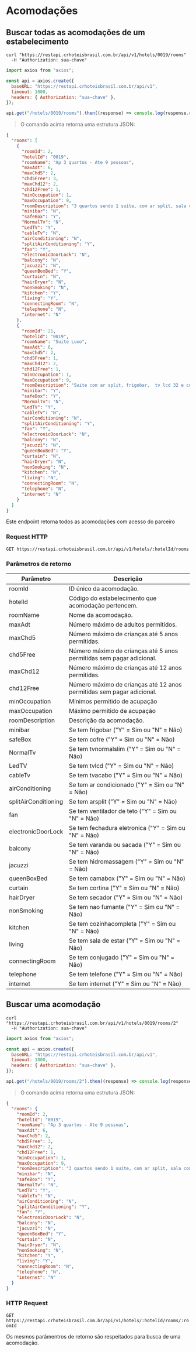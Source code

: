 # Acomodações

## Buscar todas as acomodações de um estabelecimento

```shell
curl "https://restapi.crhoteisbrasil.com.br/api/v1/hotels/0019/rooms"
  -H "Authorization: sua-chave"
```

```javascript
import axios from "axios";

const api = axios.create({
  baseURL: "https://restapi.crhoteisbrasil.com.br/api/v1",
  timeout: 1000,
  headers: { Authorization: "sua-chave" },
});

api.get("/hotels/0019/rooms").then((response) => console.log(response.data));
```

> O comando acima retorna uma estrutura JSON:

```json
{
  "rooms": [
    {
      "roomId": 2,
      "hotelId": "0019",
      "roomName": "Ap 3 quartos - Ate 9 pessoas",
      "maxAdt": 6,
      "maxChd5": 2,
      "chd5Free": 3,
      "maxChd12": 2,
      "chd12Free": 1,
      "minOccupation": 1,
      "maxOccupation": 9,
      "roomDescription": "3 quartos sendo 1 suíte, com ar split, sala com ventilador de teto e TV LCD, cofre, cozinha completa, área de serviço.",
      "minibar": "N",
      "safeBox": "Y",
      "NormalTv": "N",
      "LedTV": "Y",
      "cableTv": "N",
      "airConditioning": "N",
      "splitAirConditioning": "Y",
      "fan": "Y",
      "electronicDoorLock": "N",
      "balcony": "N",
      "jacuzzi": "N",
      "queenBoxBed": "Y",
      "curtain": "N",
      "hairDryer": "N",
      "nonSmoking": "N",
      "kitchen": "Y",
      "living": "Y",
      "connectingRoom": "N",
      "telephone": "N",
      "internet": "N"
    },
    {
      "roomId": 21,
      "hotelId": "0019",
      "roomName": "Suite Luxo",
      "maxAdt": 6,
      "maxChd5": 2,
      "chd5Free": 1,
      "maxChd12": 2,
      "chd12Free": 1,
      "minOccupation": 1,
      "maxOccupation": 9,
      "roomDescription": "Suite com ar split, frigobar,  tv lcd 32 e cofre.",
      "minibar": "Y",
      "safeBox": "Y",
      "NormalTv": "N",
      "LedTV": "Y",
      "cableTv": "N",
      "airConditioning": "N",
      "splitAirConditioning": "Y",
      "fan": "Y",
      "electronicDoorLock": "N",
      "balcony": "N",
      "jacuzzi": "N",
      "queenBoxBed": "Y",
      "curtain": "N",
      "hairDryer": "N",
      "nonSmoking": "N",
      "kitchen": "N",
      "living": "N",
      "connectingRoom": "N",
      "telephone": "N",
      "internet": "N"
    }
  ]
}
```

Este endpoint retorna todos as acomodações com acesso do parceiro

### Request HTTP

`GET https://restapi.crhoteisbrasil.com.br/api/v1/hotels/:hotelId/rooms`

### Parâmetros de retorno

| Parâmetro            | Descrição                                                             |
| -------------------- | --------------------------------------------------------------------- |
| roomId               | ID único da acomodação.                                               |
| hotelId              | Código do estabelecimento que acomodação pertencem.                   |
| roomName             | Nome da acomodação.                                                   |
| maxAdt               | Número máximo de adultos permitidos.                                  |
| maxChd5              | Número máximo de crianças até 5 anos permitidas.                      |
| chd5Free             | Número máximo de crianças até 5 anos permitidas sem pagar adicional.  |
| maxChd12             | Número máximo de crianças até 12 anos permitidas.                     |
| chd12Free            | Número máximo de crianças até 12 anos permitidas sem pagar adicional. |
| minOccupation        | Mínimos permitido de acupação                                         |
| maxOccupation        | Máximo permitido de acupação                                          |
| roomDescription      | Descrição da acomodação.                                              |
| minibar              | Se tem frigobar ("Y" = Sim ou "N" = Não)                              |
| safeBox              | Se tem cofre ("Y" = Sim ou "N" = Não)                                 |
| NormalTv             | Se tem tvnormalslim ("Y" = Sim ou "N" = Não)                          |
| LedTV                | Se tem tvlcd ("Y" = Sim ou "N" = Não)                                 |
| cableTv              | Se tem tvacabo ("Y" = Sim ou "N" = Não)                               |
| airConditioning      | Se tem ar condicionado ("Y" = Sim ou "N" = Não)                       |
| splitAirConditioning | Se tem arsplit ("Y" = Sim ou "N" = Não)                               |
| fan                  | Se tem ventilador de teto ("Y" = Sim ou "N" = Não)                    |
| electronicDoorLock   | Se tem fechadura eletronica ("Y" = Sim ou "N" = Não)                  |
| balcony              | Se tem varanda ou sacada ("Y" = Sim ou "N" = Não)                     |
| jacuzzi              | Se tem hidromassagem ("Y" = Sim ou "N" = Não)                         |
| queenBoxBed          | Se tem camabox ("Y" = Sim ou "N" = Não)                               |
| curtain              | Se tem cortina ("Y" = Sim ou "N" = Não)                               |
| hairDryer            | Se tem secador ("Y" = Sim ou "N" = Não)                               |
| nonSmoking           | Se tem nao fumante ("Y" = Sim ou "N" = Não)                           |
| kitchen              | Se tem cozinhacompleta ("Y" = Sim ou "N" = Não)                       |
| living               | Se tem sala de estar ("Y" = Sim ou "N" = Não)                         |
| connectingRoom       | Se tem conjugado ("Y" = Sim ou "N" = Não)                             |
| telephone            | Se tem telefone ("Y" = Sim ou "N" = Não)                              |
| internet             | Se tem internet ("Y" = Sim ou "N" = Não)                              |

## Buscar uma acomodação

```shell
curl "https://restapi.crhoteisbrasil.com.br/api/v1/hotels/0019/rooms/2"
  -H "Authorization: sua-chave"
```

```javascript
import axios from "axios";

const api = axios.create({
  baseURL: "https://restapi.crhoteisbrasil.com.br/api/v1",
  timeout: 1000,
  headers: { Authorization: "sua-chave" },
});

api.get("/hotels/0019/rooms/2").then((response) => console.log(response.data));
```

> O comando acima retorna uma estrutura JSON:

```json
{
  "rooms": {
    "roomId": 2,
    "hotelId": "0019",
    "roomName": "Ap 3 quartos - Ate 9 pessoas",
    "maxAdt": 6,
    "maxChd5": 2,
    "chd5Free": 3,
    "maxChd12": 2,
    "chd12Free": 1,
    "minOccupation": 1,
    "maxOccupation": 9,
    "roomDescription": "3 quartos sendo 1 suíte, com ar split, sala com ventilador de teto e TV LCD, cofre, cozinha completa, área de serviço.",
    "minibar": "N",
    "safeBox": "Y",
    "NormalTv": "N",
    "LedTV": "Y",
    "cableTv": "N",
    "airConditioning": "N",
    "splitAirConditioning": "Y",
    "fan": "Y",
    "electronicDoorLock": "N",
    "balcony": "N",
    "jacuzzi": "N",
    "queenBoxBed": "Y",
    "curtain": "N",
    "hairDryer": "N",
    "nonSmoking": "N",
    "kitchen": "Y",
    "living": "Y",
    "connectingRoom": "N",
    "telephone": "N",
    "internet": "N"
  }
}
```

### HTTP Request

`GET https://restapi.crhoteisbrasil.com.br/api/v1/hotels/:hotelId/rooms/:roomId`

Os mesmos parâmentros de retorno são respeitados para busca de uma acomodação.

